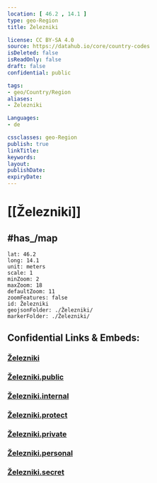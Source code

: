 ```yaml
---
location: [ 46.2 , 14.1 ] 
type: geo-Region
title: Železniki

license: CC BY-SA 4.0
source: https://datahub.io/core/country-codes
isDeleted: false
isReadOnly: false
draft: false
confidential: public

tags:
- geo/Country/Region
aliases:
- Železniki

Languages:
- de

cssclasses: geo-Region
publish: true
linkTitle: 
keywords: 
layout: 
publishDate: 
expiryDate: 
---
```


# [[Železniki]] 


## #has_/map 

```leaflet
lat: 46.2
long: 14.1
unit: meters
scale: 1
minZoom: 2 
maxZoom: 18
defaultZoom: 11
zoomFeatures: false 
id: Železniki
geojsonFolder: ./Železniki/
markerFolder: ./Železniki/
```


## Confidential Links & Embeds: 

### [Železniki](/_Standards/Earth/Continent/Europe/Europe~Central/Slovenia/Regions~Slovenia/Gorenjska/counties~Gorenjska/Železniki.md) 

### [Železniki.public](/_public/Earth/Continent/Europe/Europe~Central/Slovenia/Regions~Slovenia/Gorenjska/counties~Gorenjska/Železniki.public.md) 

### [Železniki.internal](/_internal/Earth/Continent/Europe/Europe~Central/Slovenia/Regions~Slovenia/Gorenjska/counties~Gorenjska/Železniki.internal.md) 

### [Železniki.protect](/_protect/Earth/Continent/Europe/Europe~Central/Slovenia/Regions~Slovenia/Gorenjska/counties~Gorenjska/Železniki.protect.md) 

### [Železniki.private](/_private/Earth/Continent/Europe/Europe~Central/Slovenia/Regions~Slovenia/Gorenjska/counties~Gorenjska/Železniki.private.md) 

### [Železniki.personal](/_personal/Earth/Continent/Europe/Europe~Central/Slovenia/Regions~Slovenia/Gorenjska/counties~Gorenjska/Železniki.personal.md) 

### [Železniki.secret](/_secret/Earth/Continent/Europe/Europe~Central/Slovenia/Regions~Slovenia/Gorenjska/counties~Gorenjska/Železniki.secret.md)

